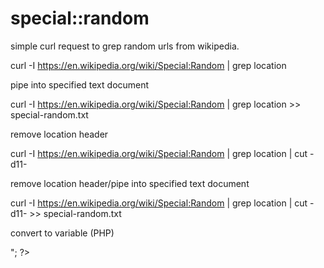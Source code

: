 # special::random

simple curl request to grep random urls from wikipedia.

curl -I https://en.wikipedia.org/wiki/Special:Random | grep location 

pipe into specified text document

curl -I https://en.wikipedia.org/wiki/Special:Random | grep location >> special-random.txt

remove location header

curl -I https://en.wikipedia.org/wiki/Special:Random | grep location | cut -d11-


remove location header/pipe into specified text document

curl -I https://en.wikipedia.org/wiki/Special:Random | grep location | cut -d11- >> special-random.txt


convert to variable (PHP)
<?

$wikiroll = exec('curl -I https://en.wikipedia.org/wiki/Special:Random | grep location');

// cut/multi-pipe error workaround

$wikiurl = trim($wikiroll,"location :");
echo "<iframe class=preview src=$wikiurl></iframe>";
?>






